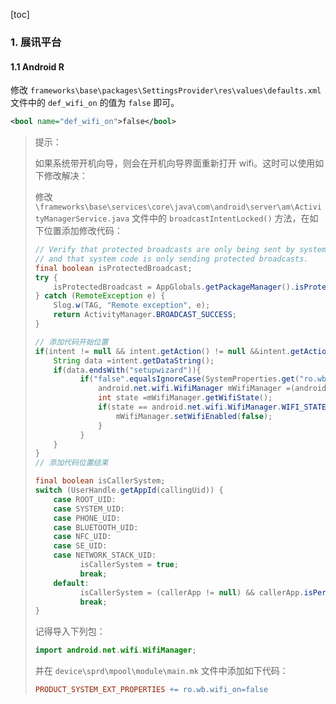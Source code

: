 [toc]

### 1. 展讯平台

#### 1.1 Android R

修改 `frameworks\base\packages\SettingsProvider\res\values\defaults.xml` 文件中的 `def_wifi_on` 的值为 `false` 即可。

```xml
<bool name="def_wifi_on">false</bool>
```

> 提示：
>
> 如果系统带开机向导，则会在开机向导界面重新打开 wifi。这时可以使用如下修改解决：
>
> 修改 `\frameworks\base\services\core\java\com\android\server\am\ActivityManagerService.java` 文件中的 `broadcastIntentLocked()` 方法，在如下位置添加修改代码：
>
> ```java
> // Verify that protected broadcasts are only being sent by system code,
> // and that system code is only sending protected broadcasts.
> final boolean isProtectedBroadcast;
> try {
>     isProtectedBroadcast = AppGlobals.getPackageManager().isProtectedBroadcast(action);
> } catch (RemoteException e) {
>     Slog.w(TAG, "Remote exception", e);
>     return ActivityManager.BROADCAST_SUCCESS;
> }
> 
> // 添加代码开始位置
> if(intent != null && intent.getAction() != null &&intent.getAction().equals(Intent.ACTION_PACKAGE_CHANGED)){ 
>     String data =intent.getDataString();
>     if(data.endsWith("setupwizard")){
>           if("false".equalsIgnoreCase(SystemProperties.get("ro.wb.wifi_on", "false"))){
>               android.net.wifi.WifiManager mWifiManager =(android.net.wifi.WifiManager) mContext.getSystemService(Context.WIFI_SERVICE);
>               int state =mWifiManager.getWifiState();	
>               if(state == android.net.wifi.WifiManager.WIFI_STATE_ENABLED){
>                   mWifiManager.setWifiEnabled(false);
>               }
>           }
>     }
> }
> // 添加代码位置结束
> 
> final boolean isCallerSystem;
> switch (UserHandle.getAppId(callingUid)) {
>     case ROOT_UID:
>     case SYSTEM_UID:
>     case PHONE_UID:
>     case BLUETOOTH_UID:
>     case NFC_UID:
>     case SE_UID:
>     case NETWORK_STACK_UID:
>           isCallerSystem = true;
>           break;
>     default:
>           isCallerSystem = (callerApp != null) && callerApp.isPersistent();
>           break;
> }
> ```
>
> 记得导入下列包：
>
> ```java
> import android.net.wifi.WifiManager;
> ```
>
> 并在 `device\sprd\mpool\module\main.mk` 文件中添加如下代码：
>
> ```makefile
> PRODUCT_SYSTEM_EXT_PROPERTIES += ro.wb.wifi_on=false
> ```



